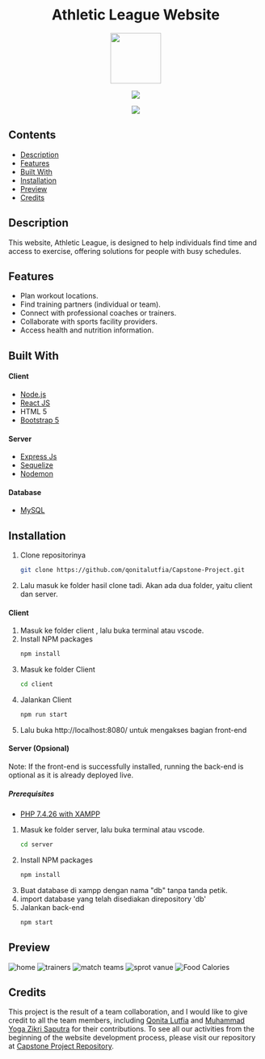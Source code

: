 <h1 align="center">Athletic League Website</h1>
<p align="center"><img src="src/assets/img/logo.png" width="100px" height="100px"></p>
<p align="center"><img src="https://img.shields.io/badge/Build%20with-Node.js-61dbfb?style=popout&logo=node.js"></p>
<p align="center"><img src="https://img.shields.io/badge/Build%20with-React%20JS-61dbfb?style=popout&logo=react"></p>

## Contents

- [Description](#description)
- [Features](#features)
- [Built With](#built-with)
- [Installation](#installation)
- [Preview](#preview)
- [Credits](#credits)

## Description
This website, Athletic League, is designed to help individuals find time and access to exercise, offering solutions for people with busy schedules.

## Features
- Plan workout locations.
- Find training partners (individual or team).
- Connect with professional coaches or trainers.
- Collaborate with sports facility providers.
- Access health and nutrition information.

## Built With

#### Client
* [Node.js](https://nodejs.org/en/)
* [React JS](https://reactjs.org/)
* HTML 5
* [Bootstrap 5](https://getbootstrap.com/docs/5.0/getting-started/introduction/)

#### Server
* [Express Js](https://expressjs.com/)
* [Sequelize](https://sequelize.org/)
* [Nodemon](https://www.npmjs.com/package/nodemon)

#### Database
* [MySQL](https://www.mysql.com/)

## Installation
1. Clone repositorinya
   ```sh
   git clone https://github.com/qonitalutfia/Capstone-Project.git
   ```
2. Lalu masuk ke folder hasil clone tadi. Akan ada dua folder, yaitu client dan server.


#### Client

1. Masuk ke folder client , lalu buka terminal atau vscode.
2. Install NPM packages
   ```sh
   npm install
   ```
3. Masuk ke folder Client
   ```sh
   cd client
   ```
4. Jalankan Client
   ```sh
   npm run start
   ```
5. Lalu buka http://localhost:8080/ untuk mengakses bagian front-end


#### Server (Opsional)
Note: If the front-end is successfully installed, running the back-end is optional as it is already deployed live.

##### Prerequisites

* [PHP 7.4.26 with XAMPP](https://www.apachefriends.org/download.html)

1. Masuk ke folder server, lalu buka terminal atau vscode.
   ```sh
   cd server
   ```
2. Install NPM packages
   ```sh
   npm install
   ```
3. Buat database di xampp dengan nama "db" tanpa tanda petik.
4. import database yang telah disediakan direpository 'db'
5. Jalankan back-end
   ```sh
   npm start
   ```
## Preview

![home](https://user-images.githubusercontent.com/119150796/206412108-d81c9ff2-9f29-4a93-8e79-d6cfe1420970.png)
![trainers](https://user-images.githubusercontent.com/119150796/206412124-7988de7a-5f42-48ed-b546-014717b990c9.png)
![match teams](https://user-images.githubusercontent.com/119150796/206412114-6e3c8a6d-1999-442b-9b07-90dc219e36c7.png)
![sprot vanue](https://user-images.githubusercontent.com/119150796/206412116-cd1a24ea-0ec9-4f46-8256-ec197365c5fa.png)
![Food Calories](https://user-images.githubusercontent.com/119150796/206412127-307527ea-1605-413d-b4cb-10c60f79fa29.png)

## Credits
This project is the result of a team collaboration, and I would like to give credit to all the team members, including [Qonita Lutfia](https://github.com/qonitalutfia) and [Muhammad Yoga Zikri Saputra](https://github.com/Yoga157) for their contributions. To see all our activities from the beginning of the website development process, please visit our repository at [Capstone Project Repository](https://github.com/qonitalutfia/Capstone-Project).

